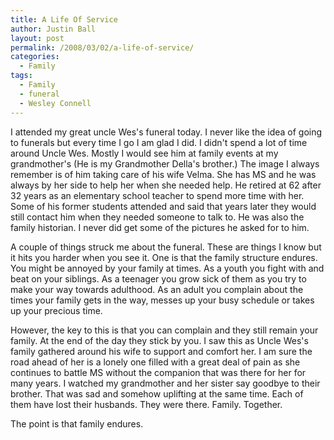 ```yaml
---
title: A Life Of Service
author: Justin Ball
layout: post
permalink: /2008/03/02/a-life-of-service/
categories:
  - Family
tags:
  - Family
  - funeral
  - Wesley Connell
---
```


I attended my great uncle Wes's funeral today. I never like the idea of going to funerals but every time I go I am glad I did. I didn't spend a lot of time around Uncle Wes. Mostly I would see him at family events at my grandmother's (He is my Grandmother Della's brother.) The image I always remember is of him taking care of his wife Velma. She has MS and he was always by her side to help her when she needed help. He retired at 62 after 32 years as an elementary school teacher to spend more time with her. Some of his former students attended and said that years later they would still contact him when they needed someone to talk to. He was also the family historian. I never did get some of the pictures he asked for to him.

A couple of things struck me about the funeral. These are things I know but it hits you harder when you see it. One is that the family structure endures. You might be annoyed by your family at times. As a youth you fight with and beat on your siblings. As a teenager you grow sick of them as you try to make your way towards adulthood. As an adult you complain about the times your family gets in the way, messes up your busy schedule or takes up your precious time.

However, the key to this is that you can complain and they still remain your family. At the end of the day they stick by you. I saw this as Uncle Wes's family gathered around his wife to support and comfort her. I am sure the road ahead of her is a lonely one filled with a great deal of pain as she continues to battle MS without the companion that was there for her for many years. I watched my grandmother and her sister say goodbye to their brother. That was sad and somehow uplifting at the same time. Each of them have lost their husbands. They were there. Family. Together.

The point is that family endures.